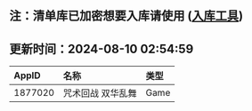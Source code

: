 ## 注：清单库已加密想要入库请使用 ([入库工具](https://github.com/BlankTMing/ManifestAutoUpdate/releases))

## 更新时间：2024-08-10 02:54:59
| AppID | 名称 | 类型  |
| :-------------------- | :----------------------------- | :----------- |
| 1877020 | 咒术回战 双华乱舞| Game |
